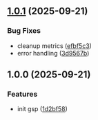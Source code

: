 ## [1.0.1](https://github.com/yggdrion/gsp/compare/v1.0.0...v1.0.1) (2025-09-21)

### Bug Fixes

* cleanup metrics ([efbf5c3](https://github.com/yggdrion/gsp/commit/efbf5c3e8622135b134fb9f2ea154fda7d771a1b))
* error handling ([3d9567b](https://github.com/yggdrion/gsp/commit/3d9567b91c29e8a9103988dc6149f8988c0d26b1))

## 1.0.0 (2025-09-21)

### Features

* init gsp ([1d2bf58](https://github.com/yggdrion/gsp/commit/1d2bf5807dee3e51de99b044650afa21853fab9d))
